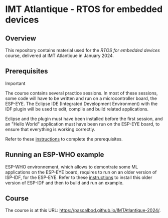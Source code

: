 # IMT Atlantique - RTOS for embedded devices

## Overview

This repository contains material used for the *RTOS for embedded devices* course, delivered at IMT Atlantique in January 2024.

## Prerequisites

> [!IMPORTANT]
> 
> The course contains several practice sessions. In most of these sessions, some code will have to be written and run on a microcontroller board, the ESP-EYE. The Eclipse IDE (Integrated Development Environment) with the IDF plugin will be used to edit, compile and build related applications.
> 
> Eclipse and the plugin must have been installed before the first session, and an "Hello World" application must have been run on the ESP-EYE board, to ensure that everything is working correctly.

Refer to these [instructions](prerequisites_instructions.md) to complete the prerequisites.

## Running an ESP-WHO example

ESP-WHO environnement, which allows to demontrate some ML applications on the ESP-EYE board, requires to run on an older version of ISP-IDF, for the ESP-EYE. Refer to these [instructions](esp_who_instructions.md) to install this older version of ESP-IDF and then to build and run an example.

## Course

The course is at this URL: https://pascalbod.github.io/IMTAtlantique-2024/.
